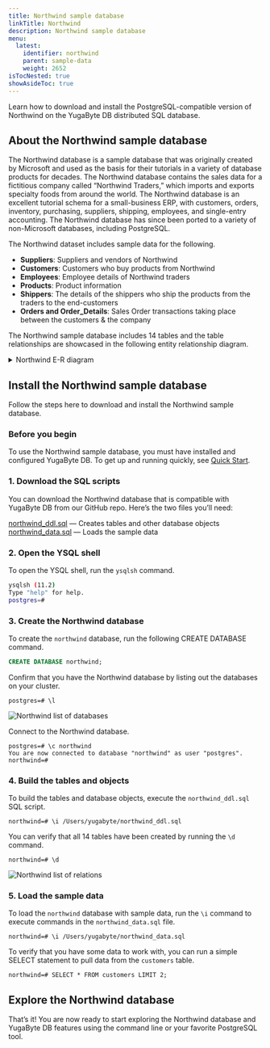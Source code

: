 ```yaml
---
title: Northwind sample database
linkTitle: Northwind
description: Northwind sample database
menu:
  latest:
    identifier: northwind
    parent: sample-data
    weight: 2652
isTocNested: true
showAsideToc: true
---
```


Learn how to download and install the PostgreSQL-compatible version of Northwind on the YugaByte DB distributed SQL database.

## About the Northwind sample database

The Northwind database is a sample database that was originally created by Microsoft and used as the basis for their tutorials in a variety of database products for decades. The Northwind database contains the sales data for a fictitious company called “Northwind Traders,” which imports and exports specialty foods from around the world. The Northwind database is an excellent tutorial schema for a small-business ERP, with customers, orders, inventory, purchasing, suppliers, shipping, employees, and single-entry accounting. The Northwind database has since been ported to a variety of non-Microsoft databases, including PostgreSQL.

The Northwind dataset includes sample data for the following.

- **Suppliers**: Suppliers and vendors of Northwind
- **Customers**: Customers who buy products from Northwind
- **Employees**: Employee details of Northwind traders
- **Products**: Product information
- **Shippers**: The details of the shippers who ship the products from the traders to the end-customers
- **Orders and Order_Details**: Sales Order transactions taking place between the customers & the company

The Northwind sample database includes 14 tables and the table relationships are showcased in the following entity relationship diagram.

<details>

<summary>Northwind E-R diagram</summary>

![Northwind E-R diagram](/images/datasets/northwind/northwind-er-diagram.jpg)

</details>

## Install the Northwind sample database

Follow the steps here to download and install the Northwind sample database.

### Before you begin

To use the Northwind sample database, you must have installed and configured YugaByte DB. To get up and running quickly, see [Quick Start](/latest/quick-start/).

### 1. Download the SQL scripts

You can download the Northwind database that is compatible with YugaByte DB from our GitHub repo. Here’s the two files you’ll need:

[northwind_ddl.sql](https://raw.githubusercontent.com/YugaByte/yugabyte-db/master/sample/northwind_ddl.sql) — Creates tables and other database objects
[northwind_data.sql](https://raw.githubusercontent.com/YugaByte/yugabyte-db/master/sample/northwind_data.sql) — Loads the sample data

### 2. Open the YSQL shell

To open the YSQL shell, run the `ysqlsh` command.

```sh
ysqlsh (11.2)
Type "help" for help.
postgres=#
```

### 3. Create the Northwind database

To create the `northwind` database, run the following CREATE DATABASE command.

```sql
CREATE DATABASE northwind;
```

Confirm that you have the Northwind database by listing out the databases on your cluster.

```
postgres=# \l
```

![Northwind list of databases](/images/datasets/northwind/northwind-list-of-dbs.png)

Connect to the Northwind database.

```
postgres=# \c northwind
You are now connected to database "northwind" as user "postgres".
northwind=#
```

### 4. Build the tables and objects

To build the tables and database objects, execute the `northwind_ddl.sql` SQL script.

```
northwind=# \i /Users/yugabyte/northwind_ddl.sql
```

You can verify that all 14 tables have been created by running the `\d` command.

```
northwind=# \d
```

![Northwind list of relations](/images/datasets/northwind/northwind-list-of-relations.png)

### 5. Load the sample data

To load the `northwind` database with sample data, run the `\i` command to execute commands in the `northwind_data.sql` file.

```
northwind=# \i /Users/yugabyte/northwind_data.sql
```

To verify that you have some data to work with, you can run a simple SELECT statement to pull data from the `customers` table.

```
northwind=# SELECT * FROM customers LIMIT 2;
```

## Explore the Northwind database

That’s it! You are now ready to start exploring the Northwind database and YugaByte DB features using the command line or your favorite PostgreSQL tool.
